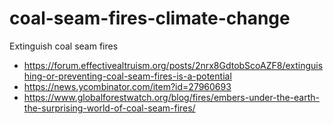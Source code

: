# coal-seam-fires-climate-change
Extinguish coal seam fires

- https://forum.effectivealtruism.org/posts/2nrx8GdtobScoAZF8/extinguishing-or-preventing-coal-seam-fires-is-a-potential
- https://news.ycombinator.com/item?id=27960693
- https://www.globalforestwatch.org/blog/fires/embers-under-the-earth-the-surprising-world-of-coal-seam-fires/
